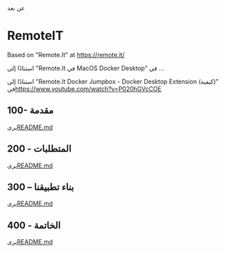 عن بعد

# RemoteIT

Based on "Remote.It" at <https://remote.it/>

استنادًا إلى "Remote.It في MacOS Docker Desktop" في ...

استنادًا إلى "Remote.It Docker Jumpbox - Docker Desktop Extension (كيفية)" في<https://www.youtube.com/watch?v=P020hGVcCOE>

## 100- مقدمة

يرى[README.md](./100/README.md)

## 200 - المتطلبات

يرى[README.md](./200/README.md)

## 300 – بناء تطبيقنا

يرى[README.md](./300/README.md)

## 400 - الخاتمة

يرى[README.md](./400/README.md)

